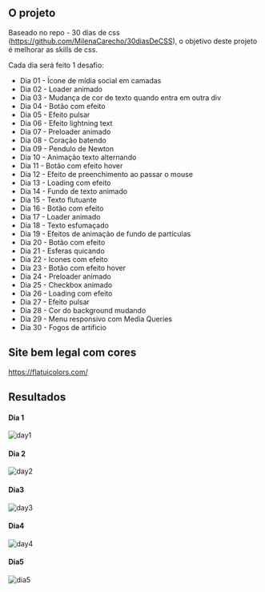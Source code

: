 ## O projeto

Baseado no repo - 30 dias de css (https://github.com/MilenaCarecho/30diasDeCSS), o objetivo deste projeto é melhorar as skills de css.

Cada dia será feito 1 desafio:

* Dia 01 - Ícone de mídia social em camadas
* Dia 02 - Loader animado
* Dia 03 - Mudança de cor de texto quando entra em outra div
* Dia 04 - Botão com efeito
* Dia 05 - Efeito pulsar
* Dia 06 - Efeito lightning text
* Dia 07 - Preloader animado
* Dia 08 - Coração batendo
* Dia 09 - Pendulo de Newton
* Dia 10 - Animação texto alternando
* Dia 11 - Botão com efeito hover
* Dia 12 - Efeito de preenchimento ao passar o mouse
* Dia 13 - Loading com efeito
* Dia 14 - Fundo de texto animado
* Dia 15 - Texto flutuante
* Dia 16 - Botão com efeito
* Dia 17 - Loader animado
* Dia 18 - Texto esfumaçado
* Dia 19 - Efeitos de animação de fundo de partículas
* Dia 20 - Botão com efeito
* Dia 21 - Esferas quicando
* Dia 22 - Icones com efeito
* Dia 23 - Botão com efeito hover
* Dia 24 - Preloader animado
* Dia 25 - Checkbox animado
* Dia 26 - Loading com efeito
* Dia 27 - Efeito pulsar
* Dia 28 - Cor do background mudando
* Dia 29 - Menu responsivo com Media Queries
* Dia 30 - Fogos de artificio

## Site bem legal com cores
https://flatuicolors.com/

## Resultados

#### Dia 1
![day1](https://user-images.githubusercontent.com/47106171/92400304-2028e100-f102-11ea-9bfa-e7db457daf5d.gif)

#### Dia 2
![day2](https://user-images.githubusercontent.com/47106171/92400313-228b3b00-f102-11ea-842f-1b9f42745628.gif)

#### Dia3
![day3](https://user-images.githubusercontent.com/47106171/92512303-fac0d380-f1e4-11ea-84be-d31a69de8f70.gif)

#### Dia4
![day4](https://user-images.githubusercontent.com/47106171/92660285-7ea3ba00-f2d0-11ea-9d9a-49b2816ca19e.gif)

#### Dia5
![dia5](https://user-images.githubusercontent.com/47106171/92765673-ef4be480-f36b-11ea-9e4d-d09118998c13.gif)
